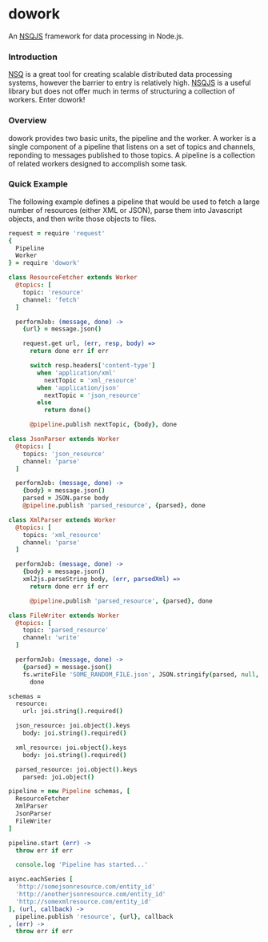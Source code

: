 dowork
======

An [NSQJS](https://github.com/dudleycarr/nsqjs) framework for data processing
in Node.js.

### Introduction

[NSQ](http://nsq.io/) is a great tool for creating scalable distributed
data processing systems, however the barrier to entry is relatively high.
[NSQJS](https://github.com/dudleycarr/nsqjs) is a useful library but does not
offer much in terms of structuring a collection of workers. Enter dowork!

### Overview

dowork provides two basic units, the pipeline and the worker. A worker is
a single component of a pipeline that listens on a set of topics and channels,
reponding to messages published to those topics. A pipeline is a collection
of related workers designed to accomplish some task.

### Quick Example

The following example defines a pipeline that would be used to fetch a large
number of resources (either XML or JSON), parse them into Javascript objects,
and then write those objects to files.

```coffeescript
request = require 'request'
{
  Pipeline
  Worker
} = require 'dowork'

class ResourceFetcher extends Worker
  @topics: [
    topic: 'resource'
    channel: 'fetch'
  ]

  performJob: (message, done) ->
    {url} = message.json()

    request.get url, (err, resp, body) =>
      return done err if err

      switch resp.headers['content-type']
        when 'application/xml'
          nextTopic = 'xml_resource'
        when 'application/json'
          nextTopic = 'json_resource'
        else
          return done()

      @pipeline.publish nextTopic, {body}, done

class JsonParser extends Worker
  @topics: [
    topics: 'json_resource'
    channel: 'parse'
  ]

  performJob: (message, done) ->
    {body} = message.json()
    parsed = JSON.parse body
    @pipeline.publish 'parsed_resource', {parsed}, done

class XmlParser extends Worker
  @topics: [
    topics: 'xml_resource'
    channel: 'parse'
  ]

  performJob: (message, done) ->
    {body} = message.json()
    xml2js.parseString body, (err, parsedXml) =>
      return done err if err

      @pipeline.publish 'parsed_resource', {parsed}, done

class FileWriter extends Worker
  @topics: [
    topic: 'parsed_resource'
    channel: 'write'
  ]

  performJob: (message, done) ->
    {parsed} = message.json()
    fs.writeFile 'SOME_RANDOM_FILE.json', JSON.stringify(parsed, null, 2),
      done

schemas =
  resource:
    url: joi.string().required()

  json_resource: joi.object().keys
    body: joi.string().required()

  xml_resource: joi.object().keys
    body: joi.string().required()

  parsed_resource: joi.object().keys
    parsed: joi.object()

pipeline = new Pipeline schemas, [
  ResourceFetcher
  XmlParser
  JsonParser
  FileWriter
]

pipeline.start (err) ->
  throw err if err

  console.log 'Pipeline has started...'

async.eachSeries [
  'http://somejsonresource.com/entity_id'
  'http://anotherjsonresource.com/entity_id'
  'http://somexmlresource.com/entity_id'
], (url, callback) ->
  pipeline.publish 'resource', {url}, callback
, (err) ->
  throw err if err
```
